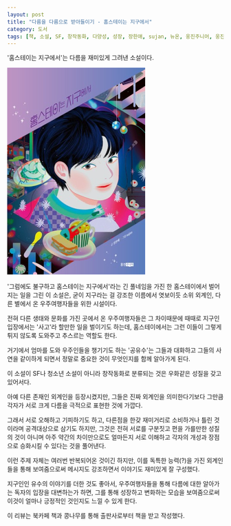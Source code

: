 ```yaml
---
layout: post
title: "다름을 다름으로 받아들이기 - 홈스테이는 지구에서"
category: 도서
tags: [책, 소설, SF, 창작동화, 다양성, 성장, 장한애, sujan, 뉴온, 웅진주니어, 웅진씽크빅, 북카페 책과 콩나무, 서평]
---
```


'홈스테이는 지구에서'는
다름을 재미있게 그려낸 소설이다.

![표지](/images/book/homestay-on-earth-book-h480.jpg)

'그럼에도 불구하고 홈스테이는 지구에서'라는 긴 풀네임을 가진
한 홈스테이에서 벌어지는 일을 그린 이 소설은,
굳이 지구라는 걸 강조한 이름에서 엿보이듯
소위 외계인, 다른 별에서 온 우주여행자들을 위한 시설이다.

전혀 다른 생태와 문화를 가진 곳에서 온 우주여행자들은
그 차이때문에 때때로 지구인 입장에서는 '사고'라 할만한 일을 벌이기도 하는데,
홈스테이에서는 그런 이들이 그렇게 튀지 않도록 도와주고 추스르는 역할도 한다.

거기에서 엄마를 도와 우주인들을 챙기기도 하는 '공유수'는
그들과 대화하고 그들의 사연을 같이하게 되면서
정말로 중요한 것이 무엇인지를 함께 알아가게 된다.

이 소설이 SF나 청소년 소설이 아니라 창작동화로 분류되는 것은
우화같은 성질을 갖고 있어서다.

아예 다른 존재인 외계인을 등장시켰지만,
그들은 진짜 외계인을 의미한다기보다
그만큼 각자가 서로 크게 다름을 극적으로 표현한 것에 가깝다.

그래서 서로 오해하고 기피하기도 하고,
다른점을 한갖 재미거리로 소비하거나
틀린 것이라며 공격대상으로 삼기도 하지만,
그것은 전혀 서로를 구분짓고 편을 가를만한 성질의 것이 아니며
아주 약간의 차이만으로도 얼마든지 서로 이해하고
각자의 개성과 장점으로 승화시킬 수 있다는 것을 풀어낸다.

이런 주제 자체는 여러번 반복되어온 것이긴 하지만,
이를 독특한 능력(?)을 가진 외계인들을 통해 보여줌으로써
메시지도 강조하면서 이야기도 재미있게 잘 구성했다.

지구인인 유수의 이야기를 더한 것도 좋아서,
우주여행자들을 통해 다름에 대한 알아가는 독자의 입장을 대변하는가 하면,
그를 통해 성장하고 변화하는 모습을 보여줌으로써
이것이 얼마나 긍정적인 것인지도 느낄 수 있게 한다.



<div class="im im-info">
이 리뷰는 북카페 책과 콩나무를 통해 출판사로부터 책을 받고 작성했다.
</div>
